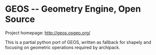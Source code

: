 GEOS -- Geometry Engine, Open Source
====================================

Project homepage: http://geos.osgeo.org/

This is a partial python port of GEOS,
written as fallback for shapely and
focusing on geometric operations required
by archipack.
